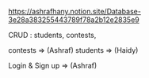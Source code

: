 https://ashrafhany.notion.site/Database-3e28a383255443789f78a2b12e2835e9




 CRUD :  students, contests,

contests => (Ashraf)
students => (Haidy)


Login & Sign up => (Ashraf)


